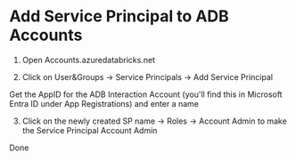 # Add Service Principal to ADB Accounts

1. Open Accounts.azuredatabricks.net

2. Click on User&Groups -> Service Principals -> Add Service Principal

Get the AppID for the ADB Interaction Account (you'll find this in Microsoft Entra ID under App Registrations) and enter a name

3. Click on the newly created SP name -> Roles -> Account Admin to make the Service Principal Account Admin

Done